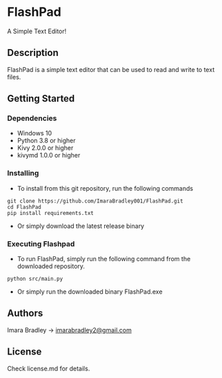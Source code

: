 # FlashPad

A Simple Text Editor!

## Description
FlashPad is a simple text editor that can be used to read and write to text files.

## Getting Started

### Dependencies

*  Windows 10
* Python 3.8 or higher
* Kivy 2.0.0 or higher
* kivymd 1.0.0 or higher

### Installing

* To install from this git repository, run the following commands
```
git clone https://github.com/ImaraBradley001/FlashPad.git
cd FlashPad
pip install requirements.txt
```
* Or simply download the latest release binary

### Executing Flashpad
* To run FlashPad, simply run the following command from the downloaded repository.
```
python src/main.py
```
* Or simply run the downloaded binary FlashPad.exe 

## Authors

Imara Bradley -> imarabradley2@gmail.com

## License

Check license.md for details.
